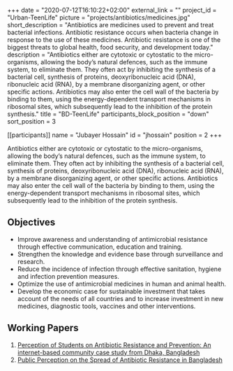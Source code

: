 +++
date = "2020-07-12T16:10:22+02:00"
external_link = ""
project_id = "Urban-TeenLife"
picture = "projects/antibiotics/medicines.jpg"
short_description = "Antibiotics are medicines used to prevent and treat bacterial infections. Antibiotic resistance occurs when bacteria change in response to the use of these medicines. Antibiotic resistance is one of the biggest threats to global health, food security, and development today."
description = "Antibiotics either are cytotoxic or cytostatic to the micro-organisms, allowing the body’s natural defences, such as the immune system, to eliminate them. They often act by inhibiting the synthesis of a bacterial cell, synthesis of proteins, deoxyribonucleic acid (DNA), ribonucleic acid (RNA), by a membrane disorganizing agent, or other specific actions. Antibiotics may also enter the cell wall of the bacteria by binding to them, using the energy-dependent transport mechanisms in ribosomal sites, which subsequently lead to the inhibition of the protein synthesis."
title = "BD-TeenLife"
participants_block_position = "down"
sort_position = 3



[[participants]]
    name = "Jubayer Hossain"
    id = "jhossain"
    position = 2
+++

Antibiotics either are cytotoxic or cytostatic to the micro-organisms, allowing the body’s natural defences, such as the immune system, to eliminate them. They often act by inhibiting the synthesis of a bacterial cell, synthesis of proteins, deoxyribonucleic acid (DNA), ribonucleic acid (RNA), by a membrane disorganizing agent, or other specific actions. Antibiotics may also enter the cell wall of the bacteria by binding to them, using the energy-dependent transport mechanisms in ribosomal sites, which subsequently lead to the inhibition of the protein synthesis.

## Objectives
- Improve awareness and understanding of antimicrobial resistance through effective communication, education and training.
- Strengthen the knowledge and evidence base through surveillance and research.
- Reduce the incidence of infection through effective sanitation, hygiene and infection prevention measures.
- Optimize the use of antimicrobial medicines in human and animal health.
- Develop the economic case for sustainable investment that takes account of the needs of all countries and to increase investment in new medicines, diagnostic tools, vaccines and other interventions.

## Working Papers
1. [Perception of Students on Antibiotic Resistance and Prevention: An internet-based community case study from Dhaka, Bangladesh](https://hdrobd.org/publication/perception-of-students-on-antibiotic-resistance-and-prevention-an-internet-based-community-case-study-from-dhaka-bangladesh/)
2. [Public Perception on the Spread of Antibiotic Resistance in Bangladesh](#)
